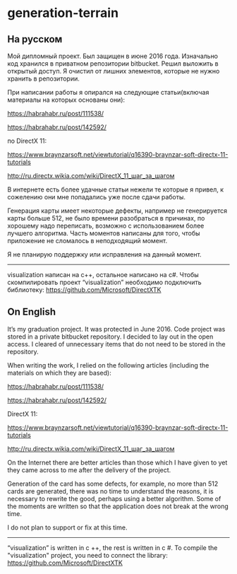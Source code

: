 # generation-terrain

## На русском

Мой дипломный проект. Был защищен в июне 2016 года. Изначально код хранился в приватном репозитории bitbucket. Решил выложить в открытый доступ. Я очистил от лишних элементов, которые не нужно хранить в репозитории.

При написании работы я опирался на следующие статьи(включая материалы на которых основаны они):

https://habrahabr.ru/post/111538/

https://habrahabr.ru/post/142592/

по DirectX 11:

https://www.braynzarsoft.net/viewtutorial/q16390-braynzar-soft-directx-11-tutorials

http://ru.directx.wikia.com/wiki/DirectX_11_шаг_за_шагом

В интернете есть более удачные статьи нежели те которые я привел, к сожелению они мне попадались уже после сдачи работы.

Генерация карты имеет некоторые дефекты, например не генерируется карты больше 512, не было времени разобраться в причинах, по хорошему надо переписать, возможно с использованием более лучшего алгоритма. Часть моментов написаны для того, чтобы приложение не сломалось в неподходящий момент. 

Я не планирую поддержку или исправления на данный момент.

---
visualization написан на c++, остальное написано на c#. 
Чтобы скомпилировать проект “visualization” необходимо подключить библиотеку:
https://github.com/Microsoft/DirectXTK

## On English

It’s my graduation project. It was protected in June 2016. Code project was stored in a private bitbucket repository. I decided to lay out in the open access. I cleared of unnecessary items that do not need to be stored in the repository.

When writing the work, I relied on the following articles (including the materials on which they are based):

https://habrahabr.ru/post/111538/

https://habrahabr.ru/post/142592/

DirectX 11:

https://www.braynzarsoft.net/viewtutorial/q16390-braynzar-soft-directx-11-tutorials

http://ru.directx.wikia.com/wiki/DirectX_11_шаг_за_шагом

On the Internet there are better articles than those which I have given to yet they came across to me after the delivery of the project.

Generation of the card has some defects, for example, no more than 512 cards are generated, there was no time to understand the reasons, it is necessary to rewrite the good, perhaps using a better algorithm. Some of the moments are written so that the application does not break at the wrong time.

I do not plan to support or fix at this time.

---

“visualization” is written in c ++, the rest is written in c #.
To compile the "visualization" project, you need to connect the library:
https://github.com/Microsoft/DirectXTK
